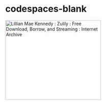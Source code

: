 # codespaces-blank
<a><img src="https://archive.org/download/LillianMaeKennedy/371.jpg" jsaction="VQAsE" class="r48jcc pT0Scc iPVvYb" style="max-width: 300px; height: 250px; margin: 0px; width: 300px;" alt="Lillian Mae Kennedy : Zulily : Free Download, Borrow, and Streaming :  Internet Archive" jsname="kn3ccd" aria-hidden="false"></a>
